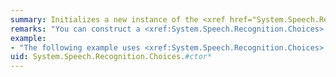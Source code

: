 ```yaml
---
summary: Initializes a new instance of the <xref href="System.Speech.Recognition.Choices"></xref> class.
remarks: "You can construct a <xref:System.Speech.Recognition.Choices> object using a default constructor (which returns an empty object), from a group of <xref:System.String> objects, or a from set of <xref:System.Speech.Recognition.GrammarBuilder> objects.  \n  \n Because the <xref:System.Speech.Recognition.GrammarBuilder> object supports implicit conversion from <xref:System.Speech.Recognition.SemanticResultValue> and <xref:System.Speech.Recognition.SemanticResultKey>, a <xref:System.Speech.Recognition.Choices> can be constructed from an array of these objects using a cast."
example:
- "The following example uses <xref:System.Speech.Recognition.Choices> objects to create two lists of alternatives.  \n  \n The first <xref:System.Speech.Recognition.Choices> object is constructed from an array of <xref:System.String> objects. The other <xref:System.Speech.Recognition.Choices> object is constructed from an array of <xref:System.Speech.Recognition.GrammarBuilder> objects which have been implicitly converted by a cast.  \n  \n The example uses a <xref:System.Speech.Recognition.GrammarBuilder> object to assemble a phrase, using the <xref:System.Speech.Recognition.Choices> objects and two additional strings, that can be used to recognize speech input in the form of \"Call [contactlList] on [phoneType] phone\" , for example \"Call Jane on cell phone\".  \n  \n```  \npublic GrammarBuilder ChoicesContructor2 ()  \n{  \n    GrammarBuilder gb = new GrammarBuilder ();  \n    Choices phoneType = new Choices (new string[] {\"cell\", \"home\", \"work\"});  \n    Choices contactList = new Choices (new GrammarBuilder[] {(GrammarBuilder) \"Mark\", (GrammarBuilder) \"Jane\", (GrammarBuilder) \"Frank\"});  \n    gb.Append (\"Call\");  \n    gb.Append (contactList);  \n    gb.Append (\"on\");  \n    gb.Append (phoneType);  \n    gb.Append (\"phone\");  \n    return gb;  \n}  \n```"
uid: System.Speech.Recognition.Choices.#ctor*
---
```

